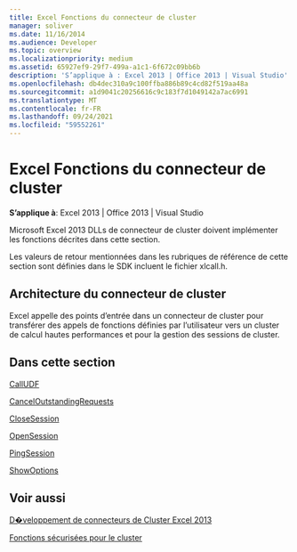 ```yaml
---
title: Excel Fonctions du connecteur de cluster
manager: soliver
ms.date: 11/16/2014
ms.audience: Developer
ms.topic: overview
ms.localizationpriority: medium
ms.assetid: 65927ef9-29f7-499a-a1c1-6f672c09bb6b
description: 'S’applique à : Excel 2013 | Office 2013 | Visual Studio'
ms.openlocfilehash: db4dec310a9c100ffba886b89c4cd82f519aa48a
ms.sourcegitcommit: a1d9041c20256616c9c183f7d1049142a7ac6991
ms.translationtype: MT
ms.contentlocale: fr-FR
ms.lasthandoff: 09/24/2021
ms.locfileid: "59552261"
---
```

# <a name="excel-cluster-connector-functions"></a>Excel Fonctions du connecteur de cluster

 **S’applique à**: Excel 2013 | Office 2013 | Visual Studio 
  
Microsoft Excel 2013 DLLs de connecteur de cluster doivent implémenter les fonctions décrites dans cette section.
  
Les valeurs de retour mentionnées dans les rubriques de référence de cette section sont définies dans le SDK incluent le fichier xlcall.h.
  
## <a name="cluster-connector-architecture"></a>Architecture du connecteur de cluster

Excel appelle des points d’entrée dans un connecteur de cluster pour transférer des appels de fonctions définies par l’utilisateur vers un cluster de calcul hautes performances et pour la gestion des sessions de cluster.
  
## <a name="in-this-section"></a>Dans cette section

[CallUDF](calludf.md)
  
[CancelOutstandingRequests](canceloutstandingrequests.md)
  
[CloseSession](closesession.md)
  
[OpenSession](opensession.md)
  
[PingSession](pingsession.md)
  
[ShowOptions](showoptions.md)
  
## <a name="see-also"></a>Voir aussi



[D�veloppement de connecteurs de Cluster Excel 2013](developing-excel-cluster-connectors.md)
  
[Fonctions sécurisées pour le cluster](cluster-safe-functions.md)

